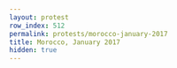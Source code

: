 ```yaml
---
layout: protest
row_index: 512
permalink: protests/morocco-january-2017
title: Morocco, January 2017
hidden: true
---
```

